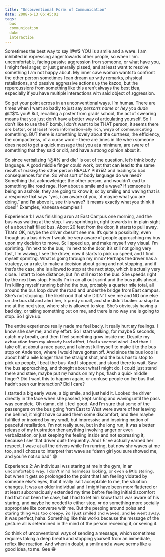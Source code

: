 ```yaml
---
title: "Unconventional Forms of Communication"
date: 2008-6-13 06:45:01
tags:
  bus
  communication
  duke
  interaction
---
```



Sometimes the best way to say !@#$ YOU is a smile and a wave. I am inhibited in expressing anger towards other people, so when I am. uncomfortable, facing passive aggression from someone, or what have you, I might feel anger, or just generally pissed, and at least want to resolve something I am not happy about. My inner cave woman wants to confront the other person sometimes I can dream up witty remarks, physical retaliations, and passive aggressive actions up the kazoo, but the repercussions from something like this aren’t always the best idea, especially if you have multiple interactions with said object of aggression.

So get your point across in an unconventional ways. I’m human. There are times when I want so badly to just say *person’s name* or *hey you dude* @#$% you!! But, recalling a poster from grade school, the act of swearing means that you just don’t have a better way of articulating yourself. So I don’t like to use the F bomb, I don’t want to be THAT person, it seems there are better, or at least more information-ally rich, ways of communicating something. BUT there is something lovely about the curtness, the efficiency, the compactness, of a curse word – there are times in life when someone does need to get a quick message that you at a minimum, are aware of something that they said or did, and have a strong opinion about it.

So since verbalizing “@#$% you” or saying “eat @#$% and die” is out of the question, let’s think body language. A good middle finger could work, but that can lead to the same result of making the other person REALLY PISSED and leading to bad consequences for me. So what sort of body language do we need? Something that acknowledges the other person, and wouldn’t lead to something like road rage. How about a smile and a wave? If someone is being an asshole, they are going to know it, so by smiling and waving that is a response that says “yes, i am aware of you, of maybe what you are doing,” and I’m above it, see this wave? It means exactly what you think it does!” Examples, Vanessa examples!!

Experience 1: I was finishing a run at East Campus one morning, and the bus was waiting at the stop. I was sprinting in, right towards in, in plain sight of a about half filled bus. About 20 feet from the door, it starts to pull away. That’s OK, maybe the driver doesn’t see me. It’s quite a possibility, even though as a bus driver I would be very aware of people approaching my bus upon my decision to move. So I speed up, and make myself very visual. I’m sprinting. I’m next to the bus, I’m next to the door, it’s still not going very fast, I’m waving, I see the driver, now it starts to pick up speed, and I find myself sprinting. What is going through my mind? Perhaps the driver has a strategy, or a rule, to make a decision about going and not stopping, and if that’s the case, she is allowed to stop at the next stop, which is actually very close. I start to lose distance, but I’m still next to the bus. She speeds right by the next bus stop. Finally I’m in an all out sprint and the bus pulls ahead, I’m killing myself running behind the bus, probably a quarter mile total, all around the bus loop down the road and under the bridge from East campus. She’s not stopping. The likelihood that she DIDN’T see me and NO one else on the bus did and alert her, is pretty small, and she didn’t bother to stop for me at the next stop, where she is allowed to stop. She’s obviously having a bad day, or taking something out on me, and there is no way she is going to stop. So I give up.

The entire experience really made me feel badly. it really hurt my feelings. I know she saw me, and my effort. So I start walking, for maybe 5 seconds, catch my breath, and then I feel something grow inside me. Despite my exhaustion from my already hard effort, I feel a second wind. And then I take off, at about a race pace, and I almost kill myself to make it to the bus stop on Anderson, where I would have gotten off. And since the bus loop is about half a mile longer than the straight shot, and the bus has to stop to pick up people, I beat the bus. And I stopped, and stood there to wait. Saw the bus approaching, and thought about what I might do. I could just stand there and stare, maybe put my hands on my hips, flash a quick middle finger? Did I want this to happen again, or confuse people on the bus that hadn’t seen our interaction? Did I care?

I started a big early wave, a big smile, and just held it. Looked the driver directly in the face when she passed, kept smiling and waving until the pass was complete. Oh damn, did it feel good. And I’m sure that some of the passengers on the bus going from East to West were aware of her leaving me behind, it might have caused them some discomfort, and then maybe fulfilled or inspired by my small, but impressive and inspiring motion of peaceful retalliation. I’m not really sure, but in the long run, it was a better release of my frustration then anything involving anger or even verbalization, or just keeping the feeling inside and not expressing it, because I see that driver quite frequently. And I €˜ve actually earned her respect. I wave at all the drivers while I’m running, but now she waves at me too, and I choose to interpret that wave as “damn girl you sure showed me, and you’re not so bad” 😁️

Experience 2: An individual was staring at me in the gym, in an uncomfortable way. I don’t mind harmless looking, or even a little staring, but when it gets so prolonged to the point that I am feeling violated by someone else’s eyes, that it really isn’t acceptable to me, the situation changes. It was an older individual and I might have been more flattered or at least subconsciously extended my time before feeling initial discomfort had that not been the case, but I had to let him know that I was aware of his staring, and maybe he needed to either stop, or do something more socially appropriate like converse with me. But the peeping around poles and staring thing was too creepy. So I just smiled and waved, and he went away. it was perfect, haha. Something like this works because the message of the gesture all is determined in the mind of the person receiving it, or seeing it.

So think of unconventional ways of sending a message, which sometimes requires taking a deep breath and stopping yourself from an immediate, reflex like reaction. And when in doubt, a smile and a wave seems like a good idea, to me. Gee 😁️


